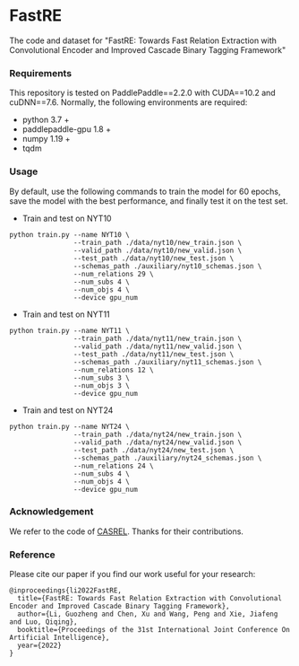 # FastRE
The code and dataset for "FastRE: Towards Fast Relation Extraction with Convolutional Encoder and Improved Cascade Binary Tagging Framework"

### Requirements
This repository is tested on PaddlePaddle==2.2.0 with CUDA==10.2 and cuDNN==7.6. Normally, the following environments are required:
- python 3.7 +
- paddlepaddle-gpu 1.8 +
- numpy 1.19 +
- tqdm

### Usage
By default, use the following commands to train the model for 60 epochs, save the model with the best performance, and finally test it on the test set.

- Train and test on NYT10
```
python train.py --name NYT10 \
                --train_path ./data/nyt10/new_train.json \
                --valid_path ./data/nyt10/new_valid.json \
                --test_path ./data/nyt10/new_test.json \
                --schemas_path ./auxiliary/nyt10_schemas.json \
                --num_relations 29 \
                --num_subs 4 \
                --num_objs 4 \
                --device gpu_num
```

- Train and test on NYT11
```
python train.py --name NYT11 \
                --train_path ./data/nyt11/new_train.json \
                --valid_path ./data/nyt11/new_valid.json \
                --test_path ./data/nyt11/new_test.json \
                --schemas_path ./auxiliary/nyt11_schemas.json \
                --num_relations 12 \
                --num_subs 3 \
                --num_objs 3 \
                --device gpu_num
```
- Train and test on NYT24
```
python train.py --name NYT24 \
                --train_path ./data/nyt24/new_train.json \
                --valid_path ./data/nyt24/new_valid.json \
                --test_path ./data/nyt24/new_test.json \
                --schemas_path ./auxiliary/nyt24_schemas.json \
                --num_relations 24 \
                --num_subs 4 \
                --num_objs 4 \
                --device gpu_num
```

### Acknowledgement
We refer to the code of [CASREL](https://github.com/weizhepei/CasRel). Thanks for their contributions.

### Reference
Please cite our paper if you find our work useful for your research:
```
@inproceedings{li2022FastRE,
  title={FastRE: Towards Fast Relation Extraction with Convolutional Encoder and Improved Cascade Binary Tagging Framework},
  author={Li, Guozheng and Chen, Xu and Wang, Peng and Xie, Jiafeng and Luo, Qiqing},
  booktitle={Proceedings of the 31st International Joint Conference On Artificial Intelligence},
  year={2022}
}
```
